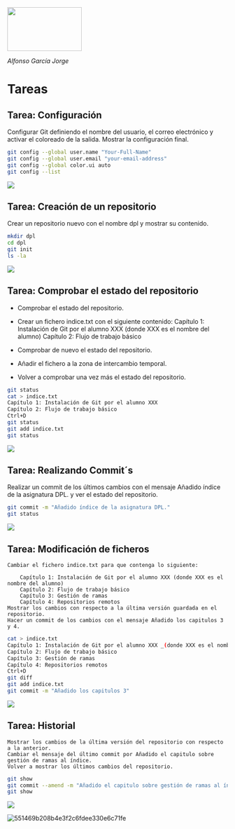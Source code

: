 <img src="https://0901.static.prezi.com/preview/v2/bnspo3k7juaoauzunuhknk6rux6jc3sachvcdoaizecfr3dnitcq_3_0.png" width="170" height="100"/>

*Alfonso García Jorge*

# Tareas

## Tarea: Configuración

Configurar Git definiendo el nombre del usuario, el correo electrónico y activar el coloreado de la salida. Mostrar la configuración final.

```bash
git config --global user.name "Your-Full-Name"
git config --global user.email "your-email-address"
git config --global color.ui auto
git config --list
```

<img src="https://github.com/alfonsogj14/ETS_LND/blob/c3d38958a21cdeeb4619434a2b8a591d4533651d/ETS/Tareas/Im%C3%A1genes/git%20comando%20basicos/1.png"/>

## Tarea: Creación de un repositorio

Crear un repositorio nuevo con el nombre dpl y mostrar su contenido.

```bash
mkdir dpl
cd dpl
git init
ls -la
```

<img src="https://github.com/alfonsogj14/ETS_LND/blob/c3d38958a21cdeeb4619434a2b8a591d4533651d/ETS/Tareas/Im%C3%A1genes/git%20comando%20basicos/2.png"/>

## Tarea: Comprobar el estado del repositorio

- Comprobar el estado del repositorio.

- Crear un fichero indice.txt con el siguiente contenido:
        Capítulo 1: Instalación de Git por el alumno XXX (donde XXX es el nombre del alumno)
        Capítulo 2: Flujo de trabajo básico

- Comprobar de nuevo el estado del repositorio.

- Añadir el fichero a la zona de intercambio temporal.

- Volver a comprobar una vez más el estado del repositorio.

```bash
git status
cat > indice.txt
Capítulo 1: Instalación de Git por el alumno XXX
Capítulo 2: Flujo de trabajo básico
Ctrl+D
git status
git add indice.txt
git status
```
<img src="https://github.com/alfonsogj14/ETS_LND/blob/c3d38958a21cdeeb4619434a2b8a591d4533651d/ETS/Tareas/Im%C3%A1genes/git%20comando%20basicos/3.png"/>

## Tarea: Realizando Commit´s

Realizar un commit de los últimos cambios con el mensaje Añadido índice de la asignatura DPL. y ver el estado del repositorio.

```bash
git commit -m "Añadido índice de la asignatura DPL."
git status
```

<img src="https://github.com/alfonsogj14/ETS_LND/blob/c3d38958a21cdeeb4619434a2b8a591d4533651d/ETS/Tareas/Im%C3%A1genes/git%20comando%20basicos/4.png"/>

## Tarea: Modificación de ficheros

    Cambiar el fichero indice.txt para que contenga lo siguiente:
    
        Capítulo 1: Instalación de Git por el alumno XXX (donde XXX es el nombre del alumno)
        Capítulo 2: Flujo de trabajo básico
        Capítulo 3: Gestión de ramas
        Capítulo 4: Repositorios remotos
    Mostrar los cambios con respecto a la última versión guardada en el repositorio.
    Hacer un commit de los cambios con el mensaje Añadido los capitulos 3 y 4.

```bash
cat > indice.txt
Capítulo 1: Instalación de Git por el alumno XXX _(donde XXX es el nombre del alumno)_
Capítulo 2: Flujo de trabajo básico
Capítulo 3: Gestión de ramas
Capítulo 4: Repositorios remotos
Ctrl+D
git diff
git add indice.txt
git commit -m "Añadido los capitulos 3"
```
<img src="https://github.com/alfonsogj14/ETS_LND/blob/c3d38958a21cdeeb4619434a2b8a591d4533651d/ETS/Tareas/Im%C3%A1genes/git%20comando%20basicos/5.png"/>

## Tarea: Historial

    Mostrar los cambios de la última versión del repositorio con respecto a la anterior.
    Cambiar el mensaje del último commit por Añadido el capitulo sobre gestión de ramas al índice.
    Volver a mostrar los últimos cambios del repositorio.

```bash
git show
git commit --amend -m "Añadido el capitulo sobre gestión de ramas al índice."
git show
```
<img src="https://github.com/alfonsogj14/ETS_LND/blob/c3d38958a21cdeeb4619434a2b8a591d4533651d/ETS/Tareas/Im%C3%A1genes/git%20comando%20basicos/6.png"/>

![551469b208b4e3f2c6fdee330e6c71fe](https://user-images.githubusercontent.com/91060831/135711943-cfdba417-0912-4540-b3f8-6d12980dce0a.gif)
